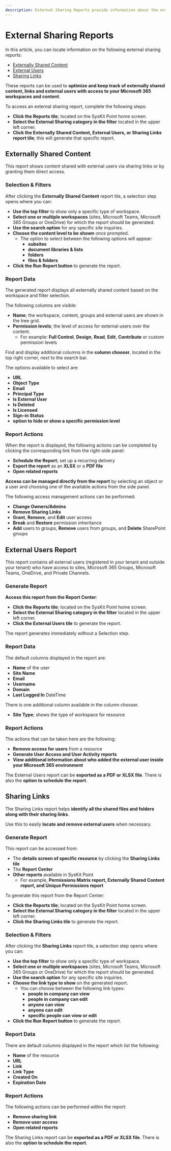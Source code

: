 ```yaml
---
description: External Sharing Reports provide information about the external users and their access to your tenant resources.
---
```


# External Sharing Reports

In this article, you can locate information on the following external sharing reports:
* [Externally Shared Content](#externally-shared-content)
* [External Users](#external-users-report)
* [Sharing Links](#sharing-links)

These reports can be used to **optimize and keep track of externally shared content, links and external users with access to your Microsoft 365 workspaces and content**. 

To access an external sharing report, complete the following steps:

 * **Click the Reports tile**; located on the SysKit Point home screen.
 * **Select the External Sharing category in the filter** located in the upper left corner.
 * **Click the Externally Shared Content, External Users, or Sharing Links report tile**; this will generate that specific report.

## Externally Shared Content

This report shows content shared with external users via sharing links or by granting them direct access.

### Selection & Filters

After clicking the **Externally Shared Content** report tile, a selection step opens where you can:
* **Use the top filter** to show only a specific type of workspace.
* **Select one or multiple workspaces** (sites, Microsoft Teams, Microsoft 365 Groups or OneDrive) for which the report should be generated.
* **Use the search option** for any specific site inquiries. 
* **Choose the content level to be shown** once prompted.
  * The option to select between the following options will appear:
    * **subsites**
    * **document libraries & lists**
    * **folders**
    * **files & folders**
* **Click the Run Report button** to generate the report.

### Report Data

The generated report displays all externally shared content based on the workspace and filter selection. 

The following columns are visible:    
* **Name**; the workspace, content, groups and external users are shown in the tree grid.
* **Permission levels**; the level of access for external users over the content. 
  * For example: **Full Control**, **Design**, **Read**, **Edit**, **Contribute** or custom permission levels
    
Find and display additional columns in the **column chooser**, located in the top right corner, next to the search bar.

The options available to select are:

* **URL**
* **Object Type**
* **Email**
* **Principal Type**
* **Is External User**
* **Is Deleted**
* **Is Licensed**
* **Sign-in Status**
* **option to hide or show a specific permission level**

### Report Actions

When the report is displayed, the following actions can be completed by clicking the corresponding link from the right-side panel:

* **Schedule the Report**; set up a recurring delivery
* **Export the report** as an **XLSX** or a **PDF file**
* **Open related reports**

**Access can be managed directly from the report** by selecting an object or a user and choosing one of the available actions from the side panel.

The following access management actions can be performed:
* **Change Owners/Admins**
* **Remove Sharing Links**
* **Grant**, **Remove**, and **Edit** user access
* **Break** and **Restore** permission inheritance
* **Add** users to groups, **Remove** users from groups, and **Delete** SharePoint groups

## External Users Report

This report contains all external users (registered in your tenant and outside your tenant) who have access to sites, Microsoft 365 Groups, Microsoft Teams, OneDrive, and Private Channels.

### Generate Report

**Access this report from the Report Center**:

 * **Click the Reports tile**; located on the SysKit Point home screen.
 * **Select the External Sharing category in the filter** located in the upper left corner.
 * **Click the External Users tile** to generate the report.

 The report generates immediately without a Selection step.

### Report Data

The default columns displayed in the report are:
    
* **Name** of the user
* **Site Name**
* **Email**
* **Username**
* **Domain**
* **Last Logged In** DateTime
    
There is one additional column available in the column chooser.
  * **Site Type**; shows the type of workspace for resource


### Report Actions

The actions that can be taken here are the following:

* **Remove access for users** from a resource
* **Generate User Access and User Activity reports**
* **View additional information about who added the external user inside your Microsoft 365 environment**

The External Users report can be **exported as a PDF or XLSX file**. There is also the **option to schedule the report**.


## Sharing Links 

The Sharing Links report helps **identify all the shared files and folders along with their sharing links**. 

Use this to easily **locate and remove external users** when necessary.

### Generate Report

This report can be accessed from:

* The **details screen of specific resource** by clicking the **Sharing Links tile**
* The **Report Center**
* **Other reports** available in SysKit Point 
  * For example, **Permissions Matrix report, Externally Shared Content report, and Unique Permissions report**

To generate this report from the Report Center:
 * **Click the Reports tile**; located on the SysKit Point home screen.
 * **Select the External Sharing category in the filter** located in the upper left corner.
 * **Click the Sharing Links tile** to generate the report.

### Selection & Filters

After clicking the **Sharing Links** report tile, a selection step opens where you can:
* **Use the top filter** to show only a specific type of workspace.
* **Select one or multiple workspaces** (sites, Microsoft Teams, Microsoft 365 Groups or OneDrive) for which the report should be generated.
* **Use the search option** for any specific site inquiries. 
* **Choose the link type to show** on the generated report.
  * You can choose between the following link types:
    * **people in company can view**
    * **people in company can edit**
    * **anyone can view**
    * **anyone can edit**
    * **specific people can view or edit**
* **Click the Run Report button** to generate the report.

### Report Data

There are default columns displayed in the report which list the following:
    
* **Name** of the resource
* **URL**
* **Link**
* **Link Type**
* **Created On**
* **Expiration Date**

### Report Actions

The following actions can be performed within the report:
* **Remove sharing link**
* **Remove user access**
* **Open related reports**

The Sharing Links report can be **exported as a PDF or XLSX file**. There is also the **option to schedule the report**.
